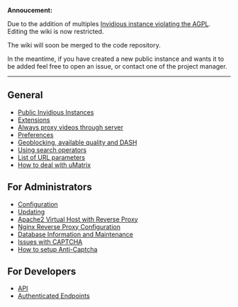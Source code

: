 **Annoucement:**

Due to the addition of multiples [Invidious instance violating the AGPL](https://github.com/iv-org/invidious/issues?q=is%3Aissue+label%3A%22agpl+violation%22). Editing the wiki is now restricted.

The wiki will soon be merged to the code repository.

In the meantime, if you have created a new public instance and wants it to be added feel free to open an issue, or contact one of the project manager.

---

## General

- [Public Invidious Instances](./Invidious-Instances)
- [Extensions](./Extensions)
- [Always proxy videos through server](./Always-use-"local"-to-proxy-video-through-the-server-without-creating-an-account)
- [Preferences](./Preferences)
- [Geoblocking, available quality and DASH](./Geoblocking,-available-video-quality-and-DASH)
- [Using search operators](./Search-operators)
- [List of URL parameters](./List-of-URL-parameters)
- [How to deal with uMatrix](./How-to-deal-with-uMatrix)

## For Administrators

- [Configuration](./Configuration)
- [Updating](./Updating)
- [Apache2 Virtual Host with Reverse Proxy](./Apache2-Reverse-Proxy)
- [Nginx Reverse Proxy Configuration](./Nginx-Reverse-Proxy-Configuration)
- [Database Information and Maintenance](./Database-Information-and-Maintenance)
- [Issues with CAPTCHA](./Issues-with-CAPTCHA-on-Debian-and-Ubuntu)
- [How to setup Anti-Captcha](./How-to-setup-Anti-Captcha)

## For Developers

- [API](./API)
- [Authenticated Endpoints](./Authenticated-Endpoints)